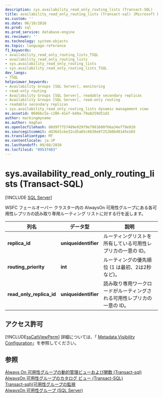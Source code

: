 ```yaml
---
description: sys.availability_read_only_routing_lists (Transact-SQL)
title: availability_read_only_routing_lists (Transact-sql) |Microsoft Docs
ms.custom: ''
ms.date: 06/10/2016
ms.prod: sql
ms.prod_service: database-engine
ms.reviewer: ''
ms.technology: system-objects
ms.topic: language-reference
f1_keywords:
- availability_read_only_routing_lists_TSQL
- availability_read_only_routing_lists
- sys.availability_read_only_routing_lists
- sys.availability_read_only_routing_lists_TSQL
dev_langs:
- TSQL
helpviewer_keywords:
- Availability Groups [SQL Server], monitoring
- read-only routing
- Availability Groups [SQL Server], readable secondary replicas
- Availability Groups [SQL Server], read-only routing
- readable secondary replicas
- sys.availability_read_only_routing_lists dynamic management view
ms.assetid: 0686bc5a-c206-41ef-b40a-79a8259d51d2
author: markingmyname
ms.author: maghan
ms.openlocfilehash: 88d9f7757489e929f9e7981600f66a34ef79e920
ms.sourcegitcommit: dd36d1cbe32cd5a65c6638e8f252b0bd8145e165
ms.translationtype: MT
ms.contentlocale: ja-JP
ms.lasthandoff: 09/08/2020
ms.locfileid: "89537483"
---
```

# <a name="sysavailability_read_only_routing_lists-transact-sql"></a>sys.availability_read_only_routing_lists (Transact-SQL)
[!INCLUDE [SQL Server](../../includes/applies-to-version/sqlserver.md)]

  WSFC フェールオーバー クラスター内の AlwaysOn 可用性グループにある各可用性レプリカの読み取り専用ルーティング リストに対する行を返します。  
  
|列名|データ型|説明|  
|-----------------|---------------|-----------------|  
|**replica_id**|**uniqueidentifier**|ルーティングリストを所有している可用性レプリカの一意の ID。|  
|**routing_priority**|**int**|ルーティングの優先順位 (1 は最初、2は2秒など)。|  
|**read_only_replica_id**|**uniqueidentifier**|読み取り専用ワークロードがルーティングされる可用性レプリカの一意の ID。|  
  
## <a name="permissions"></a>アクセス許可  
 [!INCLUDE[ssCatViewPerm](../../includes/sscatviewperm-md.md)] 詳細については、「 [Metadata Visibility Configuration](../../relational-databases/security/metadata-visibility-configuration.md)」を参照してください。  
  
## <a name="see-also"></a>参照  
 [Always On 可用性グループの動的管理ビューおよび関数 &#40;Transact-sql&#41;](../../relational-databases/system-dynamic-management-views/always-on-availability-groups-dynamic-management-views-functions.md)   
 [AlwaysOn 可用性グループのカタログ ビュー &#40;Transact-SQL&#41;](../../relational-databases/system-catalog-views/always-on-availability-groups-catalog-views-transact-sql.md)   
 [Transact-sql&#41;&#40;可用性グループの監視 ](../../database-engine/availability-groups/windows/monitor-availability-groups-transact-sql.md)   
 [AlwaysOn 可用性グループ &#40;SQL Server&#41;](../../database-engine/availability-groups/windows/always-on-availability-groups-sql-server.md)  
  
  
